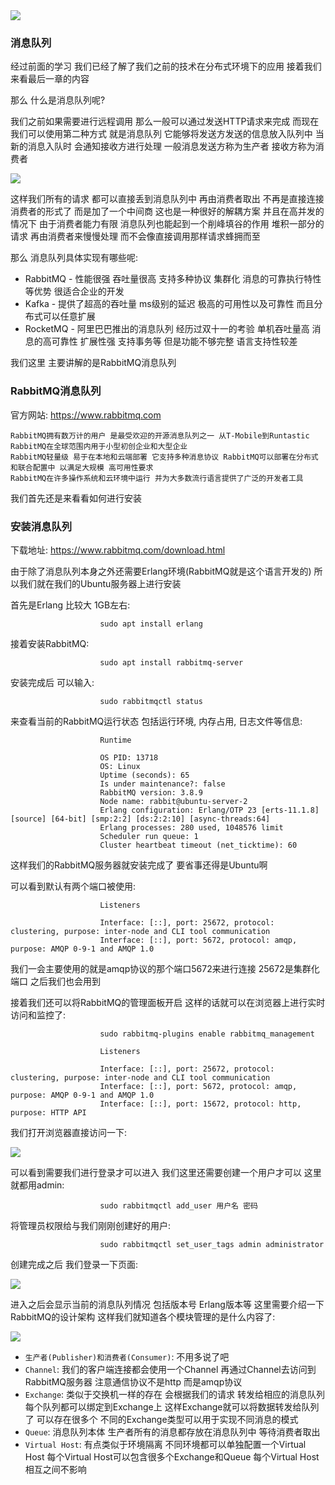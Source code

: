 <img src="https://image.itbaima.net/markdown/2023/03/08/9a2q4ZBuWxJs861.jpg"/>

### 消息队列
经过前面的学习 我们已经了解了我们之前的技术在分布式环境下的应用 接着我们来看最后一章的内容

那么 什么是消息队列呢?

我们之前如果需要进行远程调用 那么一般可以通过发送HTTP请求来完成 而现在 我们可以使用第二种方式 就是消息队列
它能够将发送方发送的信息放入队列中 当新的消息入队时 会通知接收方进行处理 一般消息发送方称为生产者 接收方称为消费者

<img src="https://image.itbaima.net/markdown/2023/03/08/yknBVt2jGgFSTO8.jpg"/>

这样我们所有的请求 都可以直接丢到消息队列中 再由消费者取出 不再是直接连接消费者的形式了 而是加了一个中间商 这也是一种很好的解耦方案 并且在高并发的情况下
由于消费者能力有限 消息队列也能起到一个削峰填谷的作用 堆积一部分的请求 再由消费者来慢慢处理 而不会像直接调用那样请求蜂拥而至

那么 消息队列具体实现有哪些呢:
- RabbitMQ - 性能很强 吞吐量很高 支持多种协议 集群化 消息的可靠执行特性等优势 很适合企业的开发
- Kafka - 提供了超高的吞吐量 ms级别的延迟 极高的可用性以及可靠性 而且分布式可以任意扩展
- RocketMQ - 阿里巴巴推出的消息队列 经历过双十一的考验 单机吞吐量高 消息的高可靠性 扩展性强 支持事务等 但是功能不够完整 语言支持性较差

我们这里 主要讲解的是RabbitMQ消息队列

### RabbitMQ消息队列
官方网站: https://www.rabbitmq.com

    RabbitMQ拥有数万计的用户 是最受欢迎的开源消息队列之一 从T-Mobile到Runtastic RabbitMQ在全球范围内用于小型初创企业和大型企业
    RabbitMQ轻量级 易于在本地和云端部署 它支持多种消息协议 RabbitMQ可以部署在分布式和联合配置中 以满足大规模 高可用性要求
    RabbitMQ在许多操作系统和云环境中运行 并为大多数流行语言提供了广泛的开发者工具

我们首先还是来看看如何进行安装

### 安装消息队列
下载地址: https://www.rabbitmq.com/download.html

由于除了消息队列本身之外还需要Erlang环境(RabbitMQ就是这个语言开发的) 所以我们就在我们的Ubuntu服务器上进行安装

首先是Erlang 比较大 1GB左右:

```shell
                    sudo apt install erlang
```

接着安装RabbitMQ:

```shell
                    sudo apt install rabbitmq-server
```

安装完成后 可以输入:

```shell
                    sudo rabbitmqctl status
```

来查看当前的RabbitMQ运行状态 包括运行环境, 内存占用, 日志文件等信息:

                        Runtime
    
                        OS PID: 13718
                        OS: Linux
                        Uptime (seconds): 65
                        Is under maintenance?: false
                        RabbitMQ version: 3.8.9
                        Node name: rabbit@ubuntu-server-2
                        Erlang configuration: Erlang/OTP 23 [erts-11.1.8] [source] [64-bit] [smp:2:2] [ds:2:2:10] [async-threads:64]
                        Erlang processes: 280 used, 1048576 limit
                        Scheduler run queue: 1
                        Cluster heartbeat timeout (net_ticktime): 60

这样我们的RabbitMQ服务器就安装完成了 要省事还得是Ubuntu啊

可以看到默认有两个端口被使用:

                        Listeners

                        Interface: [::], port: 25672, protocol: clustering, purpose: inter-node and CLI tool communication
                        Interface: [::], port: 5672, protocol: amqp, purpose: AMQP 0-9-1 and AMQP 1.0

我们一会主要使用的就是amqp协议的那个端口5672来进行连接 25672是集群化端口 之后我们也会用到

接着我们还可以将RabbitMQ的管理面板开启 这样的话就可以在浏览器上进行实时访问和监控了:

```shell
                    sudo rabbitmq-plugins enable rabbitmq_management
```

                        Listeners

                        Interface: [::], port: 25672, protocol: clustering, purpose: inter-node and CLI tool communication
                        Interface: [::], port: 5672, protocol: amqp, purpose: AMQP 0-9-1 and AMQP 1.0
                        Interface: [::], port: 15672, protocol: http, purpose: HTTP API

我们打开浏览器直接访问一下:

<img src="https://image.itbaima.net/markdown/2023/03/08/HxtXlqi7BUYWdC2.jpg"/>

可以看到需要我们进行登录才可以进入 我们这里还需要创建一个用户才可以 这里就都用admin:

```shell
                    sudo rabbitmqctl add_user 用户名 密码
```

将管理员权限给与我们刚刚创建好的用户:

```shell
                    sudo rabbitmqctl set_user_tags admin administrator
```

创建完成之后 我们登录一下页面:

<img src="https://image.itbaima.net/markdown/2023/03/08/eEJMsxhc5Onpld8.jpg"/>

进入之后会显示当前的消息队列情况 包括版本号 Erlang版本等 这里需要介绍一下RabbitMQ的设计架构 这样我们就知道各个模块管理的是什么内容了:

<img src="https://image.itbaima.net/markdown/2023/03/08/j5kIgD9ZRQiGtd6.jpg"/>

- `生产者(Publisher)和消费者(Consumer)`: 不用多说了吧
- `Channel`: 我们的客户端连接都会使用一个Channel 再通过Channel去访问到RabbitMQ服务器 注意通信协议不是http 而是amqp协议
- `Exchange`: 类似于交换机一样的存在 会根据我们的请求 转发给相应的消息队列 每个队列都可以绑定到Exchange上 这样Exchange就可以将数据转发给队列了 可以存在很多个 不同的Exchange类型可以用于实现不同消息的模式
- `Queue`: 消息队列本体 生产者所有的消息都存放在消息队列中 等待消费者取出
- `Virtual Host`: 有点类似于环境隔离 不同环境都可以单独配置一个Virtual Host 每个Virtual Host可以包含很多个Exchange和Queue 每个Virtual Host相互之间不影响